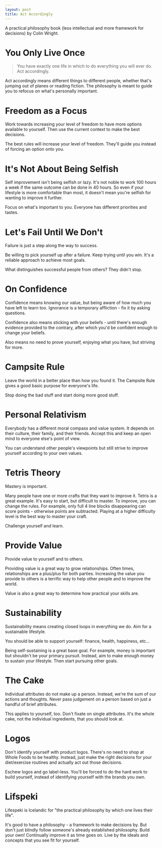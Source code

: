```yaml
---
layout: post
title: Act Accordingly
---
```

A practical philosophy book (less intellectual and more framework for decisions) by Colin Wright.

# You Only Live Once

> You have exactly one life in which to do everything you will ever do.
> Act accordingly.

Act accordingly means different things to different people, whether that's jumping out of planes or
reading fiction. The philosophy is meant to guide you to refocus on what's personally important.

# Freedom as a Focus

Work towards increasing your level of freedom to have more options available to yourself. Then use
the current context to make the best decisions.

The best rules will increase your level of freedom. They'll guide you instead of forcing an option
onto you.

# It's Not About Being Selfish

Self improvement isn't being selfish or lazy. It's not noble to work 100 hours a week if the same
outcome can be done in 40 hours. So even if your lifestyle is more comfortable than most, it doesn't
mean you're selfish for wanting to improve it further.

Focus on what's important to you. Everyone has different priorities and tastes.

# Let's Fail Until We Don't

Failure is just a step along the way to success.

Be willing to pick yourself up after a failure. Keep trying until you win. It's a reliable approach
to achieve most goals.

What distinguishes successful people from others? They didn't stop.

# On Confidence

Confidence means knowing our value, but being aware of how much you have left to learn too.
Ignorance is a temporary affliction - fix it by asking questions.

Confidence also means sticking with your beliefs - until there's enough evidence provided to the
contrary, after which you'd be confident enough to change your beliefs.

Also means no need to prove yourself, enjoying what you have, but striving for more.

# Campsite Rule

Leave the world in a better place than how you found it. The Campsite Rule gives a good basic
purpose for everyone's life.

Stop doing the bad stuff and start doing more good stuff.

# Personal Relativism

Everybody has a different moral compass and value system. It depends on their culture, their family,
and their friends. Accept this and keep an open mind to everyone else's point of view.

You can understand other people's viewpoints but still strive to improve yourself according to your
own values.

# Tetris Theory

Mastery is important.

Many people have one or more crafts that they want to improve it. Tetris is a great example. It's
easy to start, but difficult to master. To improve, you can change the rules. For example, only full
4 line blocks disappearing can score points - otherwise points are subtracted. Playing at a higher
difficulty level is the best way to master your craft.

Challenge yourself and learn.

# Provide Value

Provide value to yourself and to others.

Providing value is a great way to grow relationships. Often times, relationships are a plus/plus for
both parties. Increasing the value you provide to others is a terrific way to help other people and
to improve the world.

Value is also a great way to determine how practical your skills are.

# Sustainability

Sustainability means creating closed loops in everything we do. Aim for a sustainable lifestyle.

You should be able to support yourself: finance, health, happiness, etc...

Being self-sustaining is a great base goal. For example, money is important but shouldn't be your
primary pursuit. Instead, aim to make enough money to sustain your lifestyle. Then start pursuing
other goals.

# The Cake

Individual attributes do not make up a person. Instead, we're the sum of our actions and thoughts.
Never pass judgement on a person based on just a handful of brief attributes.

This applies to yourself, too. Don't fixate on single attributes. It's the whole cake, not the
individual ingredients, that you should look at.

# Logos

Don't identify yourself with product logos. There's no need to shop at Whole Foods to be healthy.
Instead, just make the right decisions for your diet/exercise routines and actually act out those
decisions.

Eschew logos and go label-less. You'll be forced to do the hard work to build yourself, instead of
identifying yourself with the brands you own.

# Lifspeki

Lifespeki is Icelandic for "the practical philosophy by which one lives their life".

It's good to have a philosophy - a framework to make decisions by. But don't just blindly follow
someone's already established philosophy. Build your own! Continually improve it as time goes on.
Live by the ideals and concepts that you see fit for yourself.

